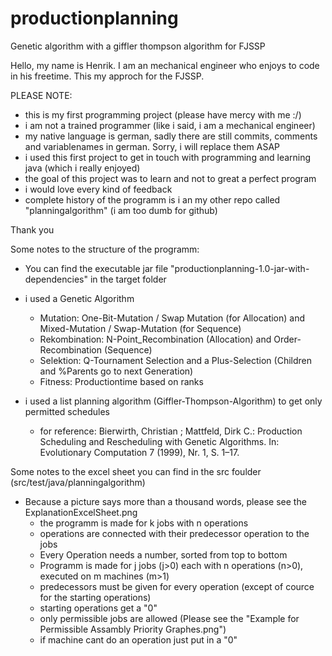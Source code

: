 

# productionplanning
 
Genetic algorithm with a giffler thompson algorithm for FJSSP

Hello, my name is Henrik. I am an mechanical engineer who enjoys to code in his freetime. This my approch for the FJSSP.

PLEASE NOTE: 
- this is my first programming project (please have mercy with me :/)
- i am not a trained programmer (like i said, i am a mechanical engineer)
- my native language is german, sadly there are still commits, comments and variablenames in german. Sorry, i will replace them ASAP
- i used this first project to get in touch with programming and learning java (which i really enjoyed)
- the goal of this project was to learn and not to great a perfect program
- i would love every kind of feedback
- complete history of the programm is i an my other repo called "planningalgorithm" (i am too dumb for github)

Thank you


Some notes to the structure of the programm:
- You can find the executable jar file "productionplanning-1.0-jar-with-dependencies" in the target folder

- i used a Genetic Algorithm
  - Mutation: One-Bit-Mutation / Swap Mutation (for Allocation) and Mixed-Mutation / Swap-Mutation (for Sequence)
  - Rekombination: N-Point_Recombination (Allocation) and Order-Recombination (Sequence)
  - Selektion: Q-Tournament Selection and a Plus-Selection (Children and %Parents go to next Generation)
  - Fitness: Productiontime based on ranks
  
- i used a list planning algorithm (Giffler-Thompson-Algorithm) to get only permitted schedules
  - for reference: Bierwirth, Christian ; Mattfeld, Dirk C.: Production Scheduling and Rescheduling with Genetic Algorithms. In: Evolutionary Computation 7 (1999), Nr. 1, S. 1–17.
  
  
 Some notes to the excel sheet you can find in the src foulder (src/test/java/planningalgorithm)
- Because a picture says more than a thousand words, please see the ExplanationExcelSheet.png 
  - the programm is made for k jobs with n operations
  - operations are connected with their predecessor operation to the jobs
  - Every Operation needs a number, sorted from top to bottom
  - Programm is made for j jobs (j>0) each with n operations (n>0), executed on m machines (m>1)
  - predecessors must be given for every operation (except of cource for the starting operations)
  - starting operations get a "0"
  - only permissible jobs are allowed (Please see the "Example for Permissible Assambly Priority Graphes.png")
  - if machine cant do an operation just put in a "0"
  
  
   
  
  
  
  
  
  
  
  
  
  
